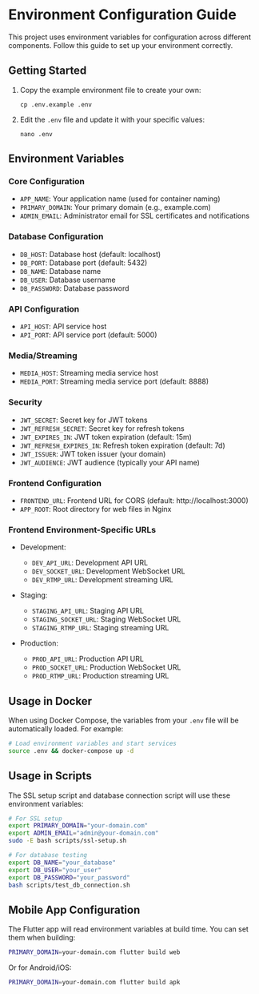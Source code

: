 # Environment Configuration Guide

This project uses environment variables for configuration across different components. Follow this guide to set up your environment correctly.

## Getting Started

1. Copy the example environment file to create your own:
   ```
   cp .env.example .env
   ```

2. Edit the `.env` file and update it with your specific values:
   ```
   nano .env
   ```

## Environment Variables

### Core Configuration
- `APP_NAME`: Your application name (used for container naming)
- `PRIMARY_DOMAIN`: Your primary domain (e.g., example.com)
- `ADMIN_EMAIL`: Administrator email for SSL certificates and notifications

### Database Configuration
- `DB_HOST`: Database host (default: localhost)
- `DB_PORT`: Database port (default: 5432)
- `DB_NAME`: Database name
- `DB_USER`: Database username
- `DB_PASSWORD`: Database password

### API Configuration
- `API_HOST`: API service host
- `API_PORT`: API service port (default: 5000)

### Media/Streaming
- `MEDIA_HOST`: Streaming media service host
- `MEDIA_PORT`: Streaming media service port (default: 8888)

### Security
- `JWT_SECRET`: Secret key for JWT tokens
- `JWT_REFRESH_SECRET`: Secret key for refresh tokens
- `JWT_EXPIRES_IN`: JWT token expiration (default: 15m)
- `JWT_REFRESH_EXPIRES_IN`: Refresh token expiration (default: 7d)
- `JWT_ISSUER`: JWT token issuer (your domain)
- `JWT_AUDIENCE`: JWT audience (typically your API name)

### Frontend Configuration
- `FRONTEND_URL`: Frontend URL for CORS (default: http://localhost:3000)
- `APP_ROOT`: Root directory for web files in Nginx

### Frontend Environment-Specific URLs
- Development:
  - `DEV_API_URL`: Development API URL
  - `DEV_SOCKET_URL`: Development WebSocket URL
  - `DEV_RTMP_URL`: Development streaming URL

- Staging:
  - `STAGING_API_URL`: Staging API URL
  - `STAGING_SOCKET_URL`: Staging WebSocket URL
  - `STAGING_RTMP_URL`: Staging streaming URL

- Production:
  - `PROD_API_URL`: Production API URL
  - `PROD_SOCKET_URL`: Production WebSocket URL
  - `PROD_RTMP_URL`: Production streaming URL

## Usage in Docker

When using Docker Compose, the variables from your `.env` file will be automatically loaded. For example:

```bash
# Load environment variables and start services
source .env && docker-compose up -d
```

## Usage in Scripts

The SSL setup script and database connection script will use these environment variables:

```bash
# For SSL setup
export PRIMARY_DOMAIN="your-domain.com"
export ADMIN_EMAIL="admin@your-domain.com"
sudo -E bash scripts/ssl-setup.sh

# For database testing
export DB_NAME="your_database"
export DB_USER="your_user"
export DB_PASSWORD="your_password"
bash scripts/test_db_connection.sh
```

## Mobile App Configuration

The Flutter app will read environment variables at build time. You can set them when building:

```bash
PRIMARY_DOMAIN=your-domain.com flutter build web
```

Or for Android/iOS:

```bash
PRIMARY_DOMAIN=your-domain.com flutter build apk
```